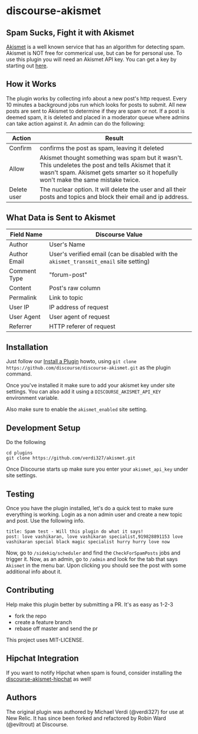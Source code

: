 # discourse-akismet

## Spam Sucks, Fight it with Akismet

[Akismet](http://akismet.com/) is a well known service that has an
algorithm for detecting spam.  Akismet is NOT free for commerical use, but can be for personal use.  To use this
plugin you will need an Akismet API key.  You can get a key by starting out [here](http://akismet.com/plans/).

## How it Works

The plugin works by collecting info about a new post's http request.  Every 10 minutes a background jobs run which
looks for posts to submit. All new posts are sent to Akismet to determine if they are spam or not.  If a post is
deemed spam, it is deleted and placed in a moderator queue where admins can take action against it. An admin can
do the following:

Action          | Result
-------------   | -------------
Confirm         | confirms the post as spam, leaving it deleted
Allow           | Akismet thought something was spam but it wasn't. This undeletes the post and tells Akismet that it wasn't spam. Akismet gets smarter so it hopefully won't make the same mistake twice.
Delete user     | The nuclear option. It will delete the user and all their posts and topics and block their email and ip address.

## What Data is Sent to Akismet

Field Name    | Discourse Value
------------- | -------------
Author        | User's Name
Author Email  | User's verified email (can be disabled with the `akismet_transmit_email` site setting)
Comment Type  | "forum-post"
Content       | Post's raw column
Permalink     | Link to topic
User IP       | IP address of request
User Agent    | User agent of request
Referrer      | HTTP referer of request

## Installation

Just follow our [Install a Plugin](https://meta.discourse.org/t/install-a-plugin/19157) howto, using
`git clone https://github.com/discourse/discourse-akismet.git` as the plugin command.

Once you've installed it make sure to add your akismet key under site settings. You can also add it
using a `DISCOURSE_AKISMET_API_KEY` environment variable.

Also make sure to enable the `akismet_enabled` site setting.

## Development Setup

Do the following
````
cd plugins
git clone https://github.com/verdi327/akismet.git
````

Once Discourse starts up make sure you enter your `akismet_api_key` under site settings.

## Testing
Once you have the plugin installed, let's do a quick test to make sure everything is working.  Login as a non admin user and create a new topic and post. Use the following info.
````
title: Spam test - Will this plugin do what it says!
post: love vashikaran, love vashikaran specialist,919828891153 love vashikaran special black magic specialist hurry hurry love now
````
Now, go to `/sidekiq/scheduler` and find the `CheckForSpamPosts` jobs and trigger it.  Now, as an admin, go to `/admin` and look for the tab that says `Akismet` in the menu bar.  Upon clicking you should see the post with some additional info about it.

## Contributing

Help make this plugin better by submitting a PR.  It's as easy as 1-2-3

* fork the repo
* create a feature branch
* rebase off master and send the pr

This project uses MIT-LICENSE.


## Hipchat Integration

If you want to notify Hipchat when spam is found, consider installing the [discourse-akismet-hipchat](https://github.com/discourse/discourse-akismet-hipchat)
as well!


## Authors

The original plugin was authored by Michael Verdi (@verdi327) for use at New Relic. It has since been
forked and refactored by Robin Ward (@eviltrout) at Discourse.
